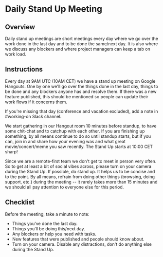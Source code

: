 # Daily Stand Up Meeting

## Overview
Daily stand up meetings are short meetings every day where we go over the work done in the last day and to be done the same/next day. It is also where we discuss any blockers and where project managers can keep a tab on work load.

 
## Instructions
Every day at 9AM UTC (10AM CET) we have a stand up meeting on Google Hangouts. One by one we'll go over the things done in the last day, things to be done and any blockers anyone has and resolve them. If there was a new feature published, this should be mentioned so people can update their work flows if it concerns them. 

If you're missing that day (conference and vacation excluded), add a note in #working-on Slack channel.

We start gathering in our Hangout room 10 minutes before standup, to have some chit-chat and to catchup with each other. If you are finishing up something, by all means continue to do so until standup starts, but if you can, join in and share how your evening was and what great movie/concert/meme you saw recently. The Stand Up starts at 10:00 CET sharp! 

Since we are a remote-first team we don't get to meet in person very often. So to get at least a bit of social vibes across, please turn on your camera during the Stand Up. If possible, do stand up. It helps us to be concise and to the point. By all means, refrain from doing other things (browsing, doing support, etc.) during the meeting -- it rarely takes more than 15 minutes and we should all pay attention to everyone else for this period. 
 

## Checklist

Before the meeting, take a minute to note:

* Things you've done the last day.
* Things you'll be doing this/next day.
* Any blockers or help you need with tasks.
* New features that were published and people should know about.
* Turn on your camera. Disable any distractions, don't do anything else during the Stand Up.
